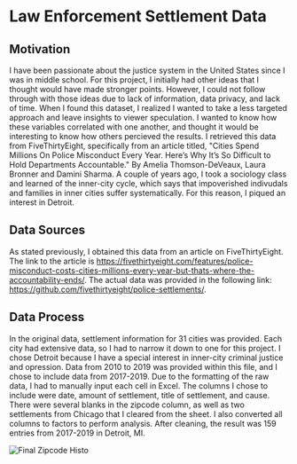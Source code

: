 # Law Enforcement Settlement Data
## Motivation
I have been passionate about the justice system in the United States since I was in middle school. For this project, I initially had other ideas that I thought would have made stronger points. However, I could not follow through with those ideas due to lack of information, data privacy, and lack of time. When I found this dataset, I realized I wanted to take a less targeted approach and leave insights to viewer speculation. I wanted to know how these variables correlated with one another, and thought it would be interesting to know how others percieved the results. I retrieved this data from FiveThirtyEight, specifically from an article titled, "Cities Spend Millions On Police Misconduct Every Year. Here’s Why It’s So Difficult to Hold Departments Accountable." By Amelia Thomson-DeVeaux, Laura Bronner and Damini Sharma. 
A couple of years ago, I took a sociology class and learned of the inner-city cycle, which says that impoverished indivudals and families in inner cities suffer systematically. For this reason, I piqued an interest in Detroit.
## Data Sources
As stated previously, I obtained this data from an article on FiveThirtyEight. The link to the article is https://fivethirtyeight.com/features/police-misconduct-costs-cities-millions-every-year-but-thats-where-the-accountability-ends/. The actual data was provided in the following link: https://github.com/fivethirtyeight/police-settlements/.
## Data Process
In the original data, settlement information for 31 cities was provided. Each city had extensive data, so I had to narrow it down to one for this project. I chose Detroit because I have a special interest in inner-city criminal justice and opression. Data from 2010 to 2019 was provided within this file, and I chose to include data from 2017-2019. Due to the formatting of the raw data, I had to manually input each cell in Excel. The columns I chose to include were date, amount of settlement, title of settlement, and cause. There were several blanks in the zipcode column, as well as two settlements from Chicago that I cleared from the sheet. I also converted all columns to factors to perform analysis. After cleaning, the result was 159 entries from 2017-2019 in Detroit, MI. 

![Final Zipcode Histo](https://user-images.githubusercontent.com/91650239/145518379-f4adac80-5fdc-4715-b055-7ff9e7ec0d4e.JPG)
